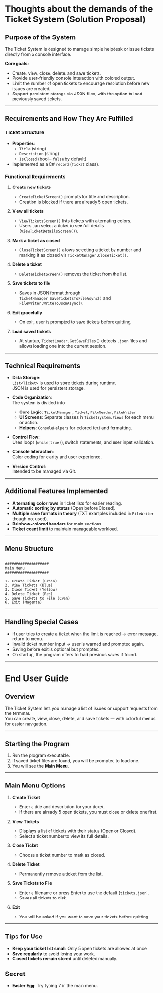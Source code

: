﻿# Thoughts about the demands of the Ticket System (Solution Proposal)

## Purpose of the System
The Ticket System is designed to manage simple helpdesk or issue tickets directly from a console interface.

**Core goals:**
- Create, view, close, delete, and save tickets.
- Provide user-friendly console interaction with colored output.
- Limit the number of open tickets to encourage resolution before new issues are created.
- Support persistent storage via JSON files, with the option to load previously saved tickets.

---

## Requirements and How They Are Fulfilled

### Ticket Structure
- **Properties**:
  - `Title` (string)
  - `Description` (string)
  - `IsClosed` (bool – `false` by default)
- Implemented as a C# `record` (`Ticket` class).

### Functional Requirements
1. **Create new tickets**  
   - `CreateTicketScreen()` prompts for title and description.  
   - Creation is blocked if there are already 5 open tickets.

2. **View all tickets**  
   - `ViewTicketsScreen()` lists tickets with alternating colors.  
   - Users can select a ticket to see full details (`ViewTicketDetailsScreen()`).

3. **Mark a ticket as closed**  
   - `CloseTicketScreen()` allows selecting a ticket by number and marking it as closed via `TicketManager.CloseTicket()`.

4. **Delete a ticket**  
   - `DeleteTicketScreen()` removes the ticket from the list.

5. **Save tickets to file**  
   - Saves in JSON format through `TicketManager.SaveTicketsToFileAsync()` and `FileWriter.WriteToJsonAsync()`.

6. **Exit gracefully**  
   - On exit, user is prompted to save tickets before quitting.

7. **Load saved tickets**  
   - At startup, `TicketLoader.GetSaveFiles()` detects `.json` files and allows loading one into the current session.

---

## Technical Requirements
- **Data Storage**:  
  `List<Ticket>` is used to store tickets during runtime.  
  JSON is used for persistent storage.

- **Code Organization**:  
  The system is divided into:  
  - **Core Logic**: `TicketManager`, `Ticket`, `FileReader`, `FileWriter`  
  - **UI Screens**: Separate classes in `TicketSystem.Views` for each menu or action.  
  - **Helpers**: `ConsoleHelpers` for colored text and formatting.

- **Control Flow**:  
  Uses loops (`while(true)`), switch statements, and user input validation.

- **Console Interaction**:  
  Color coding for clarity and user experience.

- **Version Control**:  
  Intended to be managed via Git.

---

## Additional Features Implemented
- **Alternating color rows** in ticket lists for easier reading.
- **Automatic sorting by status** (Open before Closed).
- **Multiple save formats in theory** (TXT examples included in `FileWriter` though not used).
- **Rainbow-colored headers** for main sections.
- **Ticket count limit** to maintain manageable workload.

---

## Menu Structure
```

####################
Main Menu
####################

1. Create Ticket (Green)
2. View Tickets (Blue)
3. Close Ticket (Yellow)
4. Delete Ticket (Red)
5. Save Tickets to File (Cyan)
6. Exit (Magenta)

```

---

## Handling Special Cases
- If user tries to create a ticket when the limit is reached → error message, return to menu.
- Invalid ticket number input → user is warned and prompted again.
- Saving before exit is optional but prompted.
- On startup, the program offers to load previous saves if found.

---

# End User Guide

## Overview
The Ticket System lets you manage a list of issues or support requests from the terminal.  
You can create, view, close, delete, and save tickets — with colorful menus for easier navigation.

---

## Starting the Program
1. Run the program executable.
2. If saved ticket files are found, you will be prompted to load one.
3. You will see the **Main Menu**.

---

## Main Menu Options
1. **Create Ticket**  
   - Enter a title and description for your ticket.  
   - If there are already 5 open tickets, you must close or delete one first.

2. **View Tickets**  
   - Displays a list of tickets with their status (Open or Closed).  
   - Select a ticket number to view its full details.

3. **Close Ticket**  
   - Choose a ticket number to mark as closed.

4. **Delete Ticket**  
   - Permanently remove a ticket from the list.

5. **Save Tickets to File**  
   - Enter a filename or press Enter to use the default (`tickets.json`).  
   - Saves all tickets to disk.

6. **Exit**  
   - You will be asked if you want to save your tickets before quitting.

---

## Tips for Use
- **Keep your ticket list small**: Only 5 open tickets are allowed at once.
- **Save regularly** to avoid losing your work.
- **Closed tickets remain stored** until deleted manually.

## Secret
- **Easter Egg**: Try typing 7 in the main menu.

